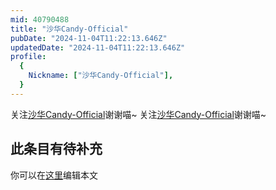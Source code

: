 ```yaml
---
mid: 40790488
title: "沙华Candy-Official"
pubDate: "2024-11-04T11:22:13.646Z"
updatedDate: "2024-11-04T11:22:13.646Z"
profile:
  {
    Nickname: ["沙华Candy-Official"],
  }
---
```


关注[沙华Candy-Official](https://space.bilibili.com/40790488)谢谢喵~ 关注[沙华Candy-Official](https://space.bilibili.com/40790488)谢谢喵~

## 此条目有待补充
你可以在[这里](https://github.com/Yuhanawa/VTuber.ICU-Content/edit/master/v/沙华Candy-Official/index.md)编辑本文
